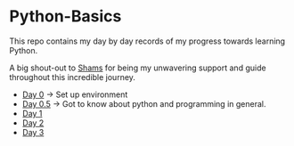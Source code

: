 # Python-Basics


This repo contains my day by day records of my progress towards learning Python. 

A big shout-out to [Shams](https://github.com/s-shifat/) for being my unwavering support and guide throughout this incredible journey.

* [Day 0](https://github.com/mahzabin990/Python-Basics/tree/main/day_0-Hello-World) $\rightarrow$ Set up environment
* [Day 0.5](./day_0.5-Intro-Programming-Python/README.md) $\rightarrow$ Got to know about python and programming in general.
* [Day 1](./day_1-Variables-Data-Structures-1/README.md)
* [Day 2](./day_2_conditionals_error_handling/README.md)
* [Day 3](./day_3_Python_Datastructures_2-Strings-Numbers-Lists-Tuples-Sets-Dictionaries/README.md)


